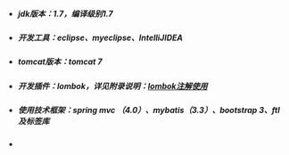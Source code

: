 * ##### jdk版本：1.7，编译级别1.7
* ##### 开发工具：eclipse、myeclipse、IntelliJIDEA
* ##### tomcat版本：tomcat 7
* ##### 开发插件：lombok，详见附录说明：[lombok注解使用](fu-lu/lombozzhu-jie-shi-yong.md)
* ##### 使用技术框架：spring mvc （4.0）、mybatis（3.3）、bootstrap 3、ftl及标签库
* ##### 



